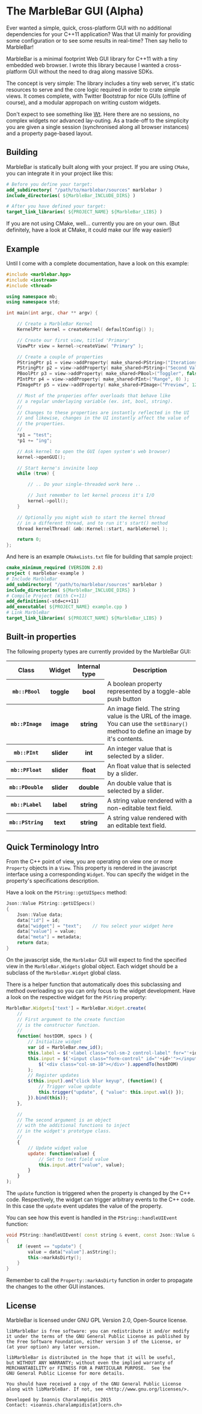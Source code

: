 # The MarbleBar GUI (Alpha)

Ever wanted a simple, quick, cross-platform GUI with no additional dependencies for your C++11 application? Was that UI mainly for providing some configuration or to see some results in real-time? Then say hello to MarbleBar!

MarbleBar is a minimal footprint Web GUI library for C++11 with a tiny embedded web browser. I wrote this library because I wanted a cross-platform GUI without the need to drag along massive SDKs.

The concept is very simple: The library includes a tiny web server, it's static resources to serve and the core logic required in order to crate simple views. It comes complete, with Twitter Bootstrap for nice GUIs (offline of course), and a modular appropach on writing custom widgets.

Don't expect to see something like [Wt](http://www.webtoolkit.eu/). Here there are no sessions, no complex widgets nor advanced lay-outing. As a trade-off to the simplicity you are given a single session (synchronised along all browser instances) and a property page-based layout. 

## Building

MarbleBar is statically built along with your project. If you are using `CMake`, you can integrate it in your project like this:

```cmake
# Before you define your target:
add_subdirectory( "/path/to/marblebar/sources" marblebar )
include_directories( ${MarbleBar_INCLUDE_DIRS} )

# After you have defined your target:
target_link_libraries( ${PROJECT_NAME} ${MarbleBar_LIBS} )
```

If you are not using CMake, well... currently you are on your own. (But definitely, have a look at CMake, it could make our life way easier!)

## Example

Until I come with a complete documentation, have a look on this example:

```cpp
#include <marblebar.hpp>
#include <iostream>
#include <thread>

using namespace mb;
using namespace std;

int main(int argc, char ** argv) {

    // Create a MarbleBar Kernel
    KernelPtr kernel = createKernel( defaultConfig() );

    // Create our first view, titled 'Primary'
    ViewPtr view = kernel->createView( "Primary" );

    // Create a couple of properties
    PStringPtr p1 = view->addProperty( make_shared<PString>("Iterations", "value") );
    PStringPtr p2 = view->addProperty( make_shared<PString>("Second Value", "value") );
    PBoolPtr p3 = view->addProperty( make_shared<PBool>("Toggler", false) );
    PIntPtr p4 = view->addProperty( make_shared<PInt>("Range", 0) );
    PImagePtr p5 = view->addProperty( make_shared<PImage>("Preview", 128, -1, "about:blank") );

    // Most of the properies offer overloads that behave like
    // a regular underlaying variable (ex. int, bool, string).
    //
    // Changes to these properties are instantly reflected in the UI
    // and likewise, changes in the UI instantly affect the value of
    // the properties.
    //
    *p1 = "test";
    *p1 += "ing";

    // Ask kernel to open the GUI (open system's web browser)
    kernel->openGUI();

    // Start kerne's invinite loop
    while (true) {

        // .. Do your single-threaded work here ..

        // Just remember to let kernel process it's I/O
        kernel->poll();
    }

    // Optionally you might wish to start the kernel thread
    // in a different thread, and to run it's start() method
    thread kernelThread( &mb::Kernel::start, marbleKernel );

    return 0;
};
```

And here is an example `CMakeLists.txt` file for building that sample project:

```cmake
cmake_minimum_required (VERSION 2.8)
project ( marblebar-example )
# Include MarbleBar
add_subdirectory( "/path/to/marblebar/sources" marblebar )
include_directories( ${MarbleBar_INCLUDE_DIRS} )
# Compile Project (With C++11)
add_definitions(-std=c++11)
add_executable( ${PROJECT_NAME} example.cpp )
# Link MarbleBar
target_link_libraries( ${PROJECT_NAME} ${MarbleBar_LIBS} )
```

## Built-in properties

The following property types are currently provided by the MarbleBar GUI:

<table>
    <tr>
        <th>Class</th>
        <th>Widget</th>
        <th>Internal type</th>
        <th>Description</th>
    </tr>
    <tr>
        <th><code>mb::PBool</code></th>
        <th>toggle</th>
        <th>bool</th>
        <td>A boolean property represented by a toggle-able push button</td>
    </tr>
    <tr>
        <th><code>mb::PImage</code></th>
        <th>image</th>
        <th>string</th>
        <td>An image field. The string value is the URL of the image. You can use the <code>setBinary()</code> method to define an image by it's contents.</td>
    </tr>
    <tr>
        <th><code>mb::PInt</code></th>
        <th>slider</th>
        <th>int</th>
        <td>An integer value that is selected by a slider.</td>
    </tr>
    <tr>
        <th><code>mb::PFloat</code></th>
        <th>slider</th>
        <th>float</th>
        <td>An float value that is selected by a slider.</td>
    </tr>
    <tr>
        <th><code>mb::PDouble</code></th>
        <th>slider</th>
        <th>double</th>
        <td>An double value that is selected by a slider.</td>
    </tr>
    <tr>
        <th><code>mb::PLabel</code></th>
        <th>label</th>
        <th>string</th>
        <td>A string value rendered with a non-editable text field.</td>
    </tr>
    <tr>
        <th><code>mb::PString</code></th>
        <th>text</th>
        <th>string</th>
        <td>A string value rendered with an editable text field.</td>
    </tr>
</table>

## Quick Terminology Intro

From the C++ point of view, you are operating on view one or more `Property` objects in a `View`. This property is rendered in the javascript interface using a corresponding `Widget`. You can specify the widget in the property's specifications description. 

Have a look on the `PString::getUISpecs` method:

```cpp
Json::Value PString::getUISpecs()
{
    Json::Value data;
    data["id"] = id;
    data["widget"] = "text";    // You select your widget here
    data["value"] = value;
    data["meta"] = metadata;
    return data;
}
```

On the javascript side, the `MarbleBar` GUI will expect to find the specified view in the `MarbleBar.Widgets` global object. Each widget should be a subclass of the `MarbleBar.Widget` global class.

There is a helper function that automatically does this subclassing and method overloading so you can only focus to the widget development. Have a look on the respective widget for the `PString` property:

```javascript
MarbleBar.Widgets['text'] = MarbleBar.Widget.create(
    //
    // First argument to the create function
    // is the constructor function.
    //
    function( hostDOM, specs ) {
        // Initialize widget
        var id = MarbleBar.new_id();
        this.label = $('<label class="col-sm-2 control-label" for="'+id+'"></label>').text( specs['meta']['title'] ).appendTo( hostDOM );
        this.input = $('<input class="form-control" id="'+id+'"></input>').appendTo(
            $('<div class="col-sm-10"></div>').appendTo(hostDOM)
        );
        // Register updates
        $(this.input).on("click blur keyup", (function() {
            // Trigger value update
            this.trigger("update", { "value": this.input.val() });
        }).bind(this));
    }, 

    //
    // The second argument is an object
    // with the additional functions to inject
    // in the widget's prototype class.
    //
    {
        // Update widget value
        update: function(value) {
            // Set to text field value
            this.input.attr("value", value);
        }
    }
);
``` 

The `update` function is triggered when the property is changed by the C++ code. Respectively, the widget can trigger arbitrary events to the C++ code. In this case the `update` event updates the value of the property.

You can see how this event is handled in the `PString::handleUIEvent` function:

```cpp
void PString::handleUIEvent( const string & event, const Json::Value & data )
{
    if (event == "update") {
        value = data["value"].asString();
        this->markAsDirty();
    }
}
```

Remember to call the `Property::markAsDirty` function in order to propagate the changes to the other GUI instances.

## License

MarbleBar is licensed under GNU GPL Version 2.0, Open-Source license.

```
libMarbleBar is free software: you can redistribute it and/or modify
it under the terms of the GNU General Public License as published by
the Free Software Foundation, either version 3 of the License, or
(at your option) any later version.

libMarbleBar is distributed in the hope that it will be useful,
but WITHOUT ANY WARRANTY; without even the implied warranty of
MERCHANTABILITY or FITNESS FOR A PARTICULAR PURPOSE.  See the
GNU General Public License for more details.

You should have received a copy of the GNU General Public License
along with libMarbleBar. If not, see <http://www.gnu.org/licenses/>.

Developed by Ioannis Charalampidis 2015
Contact: <ioannis.charalampidis[at]cern.ch>
```
